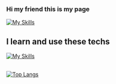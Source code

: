 ### Hi my friend this is my page 
 [![My Skills](https://skillicons.dev/icons?i=github&theme=light)](https://skillicons.dev)

## I learn and use these techs <br>
[![My Skills](https://skillicons.dev/icons?i=html,css,javascript,react,cpp,,py,cs&theme=dark)](https://skillicons.dev)<br><br>

 [![Top Langs](https://github-readme-stats.vercel.app/api/top-langs/?username=harunmyesilyurt&layout=compact&theme=midnight-purple)](https://github.com/harunmyesilyurt/github-readme-stats)

